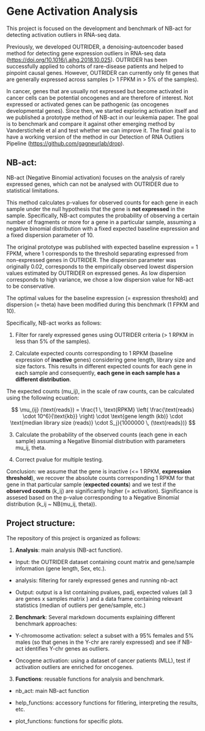 # Gene Activation Analysis
This project is focused on the development and benchmark of NB-act for detecting activation outliers in RNA-seq data. 

Previously, we developed OUTRIDER, a denoising-autoencoder based method for detecting gene 
expression outliers in RNA-seq data (https://doi.org/10.1016/j.ajhg.2018.10.025). 
OUTRIDER has been successfully applied to cohorts of rare-disease patients and helped to pinpoint causal genes. 
However, OUTRIDER can currently only fit genes that are generally expressed across samples (> 1 FPKM in > 5% of the samples). 

In cancer, genes that are usually not expressed but become activated in cancer cells can 
be potential oncogenes and are therefore of interest. Not expressed or activated genes can be pathogenic (as oncogenes developmental genes). 
Since then, we started exploring activation itself and we published a prototype method of NB-act in our leukemia paper. 
The goal is to benchmark and compare it against other emerging method by Vanderstichele et al and test whether we can improve it. 
The final goal is to have a working version of the method in our Detection of RNA Outliers Pipeline (https://github.com/gagneurlab/drop).


## NB-act: 
NB-act (Negative Binomial activation) focuses on the analysis of rarely expressed genes, which can not be analysed with OUTRIDER due
to statistical limitations.

This method calculates p-values for observed counts for each gene in each sample 
under the null hypothesis that the gene is **not expressed** in the sample. 
Specifically, NB-act computes the probability of observing a certain number of fragments or more for a gene in a particular sample, 
assuming a negative binomial distribution with a fixed expected baseline expression and a fixed dispersion parameter of 10. 

The original prototype was published with expected baseline expression = 1 FPKM, 
where 1 corresponds to the threshold separating expressed from non-expressed genes in OUTRIDER. 
The dispersion parameter was originally 0.02, corresponds to the empirically observed 
lowest dispersion values estimated by OUTRIDER on expressed genes. 
As low dispersion corresponds to high variance, we chose a low dispersion value for 
NB-act to be conservative.

The optimal values for the baseline expression (= expression threshold) and dispersion (= theta) have been modified
during this benchmark (1 FPKM and 10). 

Specifically, NB-act works as follows: 

1. Filter for rarely expressed genes using OUTRIDER criteria (> 1 RPKM in less than 5% of the samples).

2. Calculate expected counts corresponding to 1 RPKM (baseline expression of **inactive** genes) considering gene length, library size and size factors. 
This results in different expected counts for each gene in each sample and consequently, **each gene in each sample has a different distribution**. 

The expected counts (mu_ij), in the scale of raw counts, can be calculated using the following ecuation:


$$
\mu_{ij} (\text{reads}) = \frac{1 \, \text{RPKM} \left( \frac{\text{reads} \cdot 10^6}{\text{kb}} \right) \cdot \text{gene length (kb)} \cdot \text{median library size (reads)} \cdot S_j}{1000000 \, (\text{reads})}
$$

3. Calculate the probability of the observed counts (each gene in each sample) assuming a Negative Binomial distribution
with parameters mu_ij, theta.

4. Correct pvalue for multiple testing. 


Conclusion: we assume that the gene is inactive (<= 1 RPKM, **expression threshold**), we recover the absolute counts corresponding 1 RPKM 
for that gene in that particular sample (**expected counts**) and we test if the **observed counts** (k_ij) are significantly higher (= activation). 
Significance is assesed based on the p-value corresponding to a Negative Binomial distribution (k_ij ~ NB(mu_ij, theta)). 


## Project structure: 
The repository of this project is organized as follows: 

1. **Analysis**: main analysis (NB-act function). 
  - Input: the OUTRIDER dataset containing count matrix and gene/sample information (gene length, Sex, etc.). 
  
  - analysis: filtering for rarely expressed genes and running nb-act
  
  - Output: output is a list containing pvalues, padj, expected values (all 3 are genes x samples matrix ) and a data frame containing 
  relevant statistics (median of outliers per gene/sample, etc.)

2. **Benchmark**: Several markdown documents explaining different benchmark approaches: 
 
  - Y-chromosome activation: select a subset with a 95% females and 5% males (so that genes in the Y-chr are rarely expressed)
  and see if NB-act identifies Y-chr genes as outliers.
  
  - Oncogene activation: using a dataset of cancer patients (MLL), test if activation outliers are enriched for oncogenes. 
  
3. **Functions**: reusable functions for analysis and benchmark. 

  - nb_act: main NB-act function
  
  - help_functions: accessory functions for fitlering, interpreting the results, etc.
  
  - plot_functions: functions for specific plots. 
